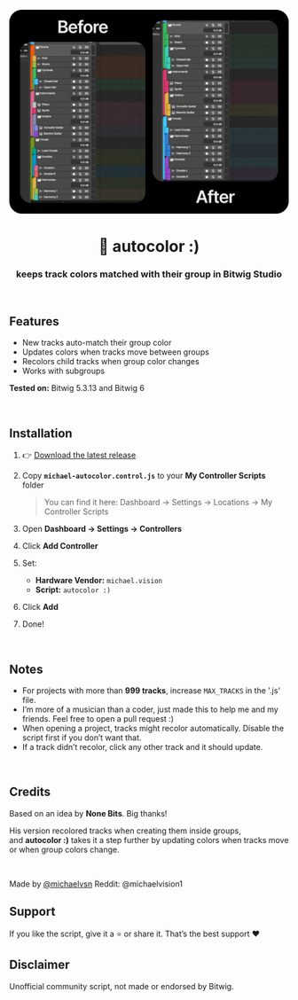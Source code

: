 <p align="center">
  <img src="./assets/before-after.png" alt="autocolor for Bitwig Studio" width="800"/>
</p>

<h1 align="center">🎨 autocolor :)</h1>
<h3 align="center">keeps track colors matched with their group in Bitwig Studio</h3>

<br>

## Features

*  New tracks auto-match their group color
*  Updates colors when tracks move between groups
*  Recolors child tracks when group color changes
*  Works with subgroups

**Tested on:** Bitwig 5.3.13 and Bitwig 6

<br>

## Installation
1. 👉 [Download the latest release](https://github.com/michaelvsn/autocolor/releases)
2. Copy **`michael-autocolor.control.js`** to your **My Controller Scripts** folder
   > You can find it here:
   > Dashboard → Settings → Locations → My Controller Scripts
3. Open **Dashboard → Settings → Controllers**
4. Click **Add Controller**
5. Set:

   * **Hardware Vendor:** `michael.vision`
   * **Script:** `autocolor :)`
     
6. Click **Add**
7. Done!

<br>

## Notes

* For projects with more than **999 tracks**, increase `MAX_TRACKS` in the '.js' file.
* I’m more of a musician than a coder, just made this to help me and my friends. Feel free to open a pull request :)
* When opening a project, tracks might recolor automatically. Disable the script first if you don’t want that.
* If a track didn’t recolor, click any other track and it should update.


<br>


## Credits

Based on an idea by **None Bits**. Big thanks!

His version recolored tracks when creating them inside groups,  
and **autocolor :)** takes it a step further by updating colors when tracks move or when group colors change.

<br>

Made by [@michaelvsn](https://github.com/michaelvsn)
Reddit: @michaelvision1

## Support

If you like the script, give it a ⭐ or share it. That’s the best support ❤️

## Disclaimer

Unofficial community script, not made or endorsed by Bitwig.
